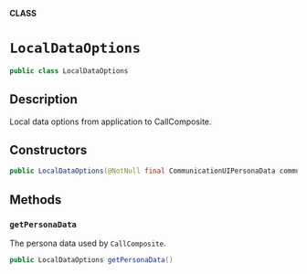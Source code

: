 **CLASS**

# `LocalDataOptions`

```java
public class LocalDataOptions
```

## Description

Local data options from application to CallComposite.

## Constructors

```java
public LocalDataOptions(@NotNull final CommunicationUIPersonaData communicationUIPersonaData)
```

## Methods

### `getPersonaData`

The persona data used by `CallComposite`.

```java
public LocalDataOptions getPersonaData()
```
